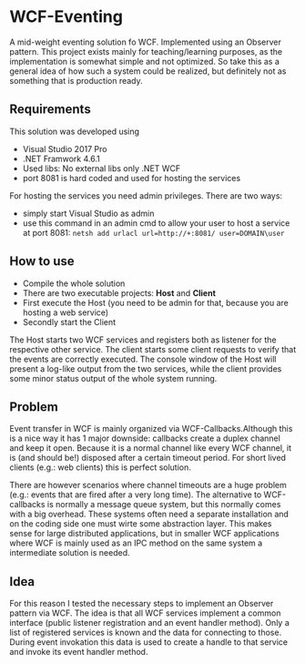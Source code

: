 # WCF-Eventing
A mid-weight eventing solution fo WCF. Implemented using an Observer pattern. This project exists mainly for teaching/learning purposes, as the implementation is somewhat simple and not optimized. So take this as a general idea of how such a system could be realized, but definitely not as something that is production ready.

## Requirements
This solution was developed using
- Visual Studio 2017 Pro
- .NET Framwork 4.6.1
- Used libs: No external libs only .NET WCF
- port 8081 is hard coded and used for hosting the services

For hosting the services you need admin privileges. There are two ways:
- simply start Visual Studio as admin
- use this command in an admin cmd to allow your user to host a service at port 8081: `netsh add urlacl url=http://+:8081/ user=DOMAIN\user`


## How to use
* Compile the whole solution
* There are two executable projects: **Host** and **Client**
* First execute the Host (you need to be admin for that, because you are hosting a web service)
* Secondly start the Client

The Host starts two WCF services and registers both as listener for the respective other service. The client starts some client requests to verify that the events are correctly executed. The console window of the Host will present a log-like output from the two services, while the client provides some minor status output of the whole system running.

## Problem
Event transfer in WCF is mainly organized via WCF-Callbacks.Although this is a nice way it has 1 major downside: callbacks create a duplex channel and keep it open. Because it is a normal channel like every WCF channel, it is (and should be!) disposed after a certain timeout period. For short lived clients (e.g.: web clients) this is perfect solution. 

There are however scenarios where channel timeouts are a huge problem (e.g.: events that are fired after a very long time). The alternative to WCF-callbacks is normally a message queue system, but this normally comes with a big overhead. These systems often need a separate installation and on the coding side one must wirte some abstraction layer. This makes sense for large distributed applications, but in smaller WCF applications where WCF is mainly used as an IPC method on the same system a intermediate solution is needed.

## Idea
For this reason I tested the necessary steps to implement an Observer pattern via WCF. The idea is that all WCF services implement a common interface (public listener registration and an event handler method). Only a list of registered services is known and the data for connecting to those. During event invokation this data is used to create a handle to that service and invoke its event handler method. 
